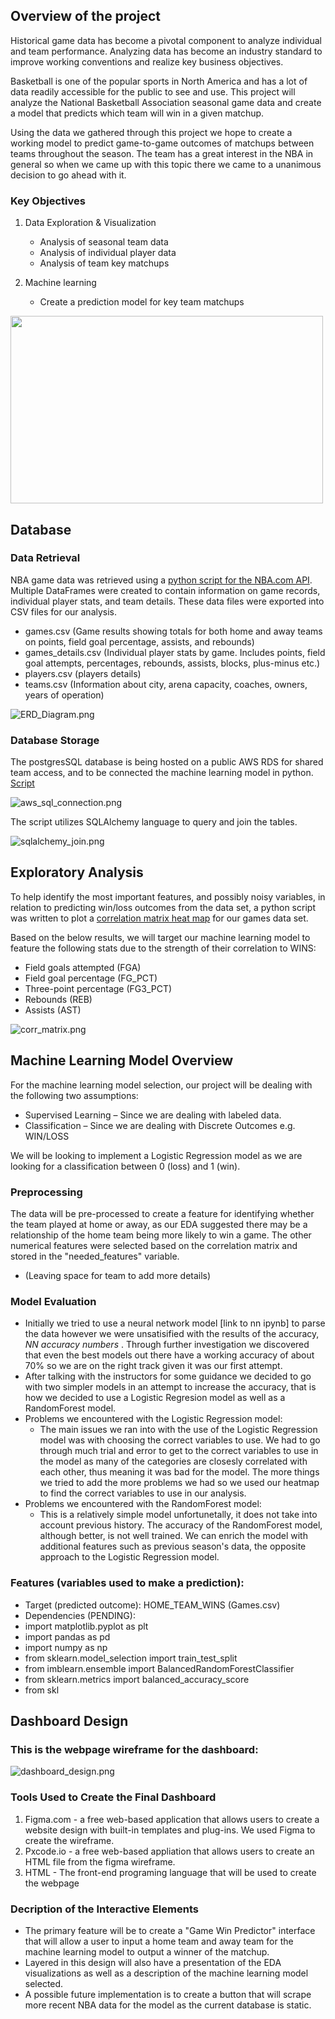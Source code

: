 ## Overview of the project
Historical game data has become a pivotal component to analyze individual and team performance. Analyzing data has become an industry standard to improve working conventions and realize key business objectives. 

Basketball is one of the popular sports in North America and has a lot of data readily accessible for the public to see and use. This project will analyze the National Basketball Association seasonal game data and create a model that predicts which team will win in a given matchup. 

Using the data we gathered through this project we hope to create a working model to predict game-to-game outcomes of matchups between teams throughout the season. The team has a great interest in the NBA in general so when we came up with this topic there we came to a unanimous decision to go ahead with it. 

### Key Objectives
1. Data Exploration & Visualization
    - Analysis of seasonal team data
    - Analysis of individual player data
    - Analysis of team key matchups

2. Machine learning 
    - Create a prediction model for key team matchups

<img src='https://user-images.githubusercontent.com/85041697/159171394-7c7942bb-1fa4-4f02-a531-e75672845233.jpg' height=300 width=500>

## Database
### Data Retrieval
NBA game data was retrieved using a [python script for the NBA.com API](https://github.com/donjohn42x/NBA_Analysis/blob/tomoka_branch2/nba_api_scrape.ipynb). Multiple DataFrames were created to contain information on game records, individual player stats, and team details. These data files were exported into CSV files for our analysis.

- games.csv (Game results showing totals for both home and away teams on points, field goal percentage, assists, and rebounds)
- games_details.csv (Individual player stats by game. Includes points, field goal attempts, percentages, rebounds, assists, blocks, plus-minus etc.)
- players.csv (players details)
- teams.csv (Information about city, arena capacity, coaches, owners, years of operation)

![ERD_Diagram.png](https://github.com/donjohn42x/NBA_Analysis/blob/ryan_branch/Resources/README_images/ERD_Diagram.png)

### Database Storage
The postgresSQL database is being hosted on a public AWS RDS for shared team access, and to be connected the machine learning model in python. [Script](https://github.com/donjohn42x/NBA_Analysis/blob/tomoka_branch2/Database/connect_database.ipynb)

![aws_sql_connection.png](https://github.com/donjohn42x/NBA_Analysis/blob/ryan_branch/Resources/README_images/aws_sql_connection.png)

The script utilizes SQLAlchemy language to query and join the tables.

![sqlalchemy_join.png](https://github.com/donjohn42x/NBA_Analysis/blob/ryan_branch/Resources/README_images/sqlalchemy_join.png)

## Exploratory Analysis
To help identify the most important features, and possibly noisy variables, in relation to predicting win/loss outcomes from the data set, a python script was written to plot a [correlation matrix heat map](https://github.com/donjohn42x/NBA_Analysis/blob/main/CorrelationMatrix.ipynb) for our games data set.

Based on the below results, we will target our machine learning model to feature the following stats due to the strength of their correlation to WINS:
- Field goals attempted (FGA)
- Field goal percentage (FG_PCT)
- Three-point percentage (FG3_PCT)
- Rebounds (REB)
- Assists (AST)

![corr_matrix.png](https://github.com/donjohn42x/NBA_Analysis/blob/ryan_branch/Resources/README_images/corr_matrix.png)

## Machine Learning Model Overview
For the machine learning model selection, our project will be dealing with the following two assumptions:
- Supervised Learning – Since we are dealing with labeled data.
- Classification – Since we are dealing with Discrete Outcomes e.g. WIN/LOSS

We will be looking to implement a Logistic Regression model as we are looking for a classification between 0 (loss) and 1 (win).

### Preprocessing
The data will be pre-processed to create a feature for identifying whether the team played at home or away, as our EDA suggested there may be a relationship of the home team being more likely to win a game. The other numerical features were selected based on the correlation matrix and stored in the "needed_features" variable.

- (Leaving space for team to add more details)

### Model Evaluation
- Initially we tried to use a neural network model [link to nn ipynb] to parse the data however we were unsatisified with the results of the accuracy, *NN accuracy numbers* . Through further investigation we discovered that even the best models out there have a working accuracy of about 70% so we are on the right track given it was our first attempt. 
- After talking with the instructors for some guidance we decided to go with two simpler models in an attempt to increase the accuracy, that is how we decided to use a Logistic Regresion model as well as a RandomForest model. 
- Problems we encountered with the Logistic Regression model: 
    - The main issues we ran into with the use of the Logistic Regression model was with choosing the correct variables to use. We had to go through much trial and error to get to the correct variables to use in the model as many of the categories are closesly correlated with each other, thus meaning it was bad for the model. The more things we tried to add the more problems we had so we used our heatmap to find the correct variables to use in our analysis. 
- Problems we encountered with the RandomForest model:
    - This is a relatively simple model unfortunetally, it does not take into account previous history. The accuracy of the RandomForest model, although better, is not well trained. We can enrich the model with additional features such as previous season's data, the opposite approach to the Logistic Regression model. 
 
### Features (variables used to make a prediction): 
- Target (predicted outcome): HOME_TEAM_WINS (Games.csv)
- Dependencies (PENDING):
- import matplotlib.pyplot as plt
- import pandas as pd
- import numpy as np
- from sklearn.model_selection import train_test_split
- from imblearn.ensemble import BalancedRandomForestClassifier
- from sklearn.metrics import balanced_accuracy_score
- from skl

## Dashboard Design
### This is the webpage wireframe for the dashboard:
![dashboard_design.png](https://github.com/donjohn42x/NBA_Analysis/blob/ryan_branch/Resources/README_images/dashboard_design.png)

### Tools Used to Create the Final Dashboard
1. Figma.com - a free web-based application that allows users to create a website design with built-in templates and plug-ins. We used Figma to create the wireframe.
2. Pxcode.io - a free web-based appliation that allows users to create an HTML file from the figma wireframe.
3. HTML - The front-end programing language that will be used to create  the webpage

### Decription of the Interactive Elements
- The primary feature will be to create a "Game Win Predictor" interface that will allow a user to input a home team and away team for the machine learning model to output a winner of the matchup.
- Layered in this design will also have a presentation of the EDA visualizations as well as a description of the machine learning model selected.
- A possible future implementation is to create a button that will scrape more recent NBA data for the model as the current database is static.
